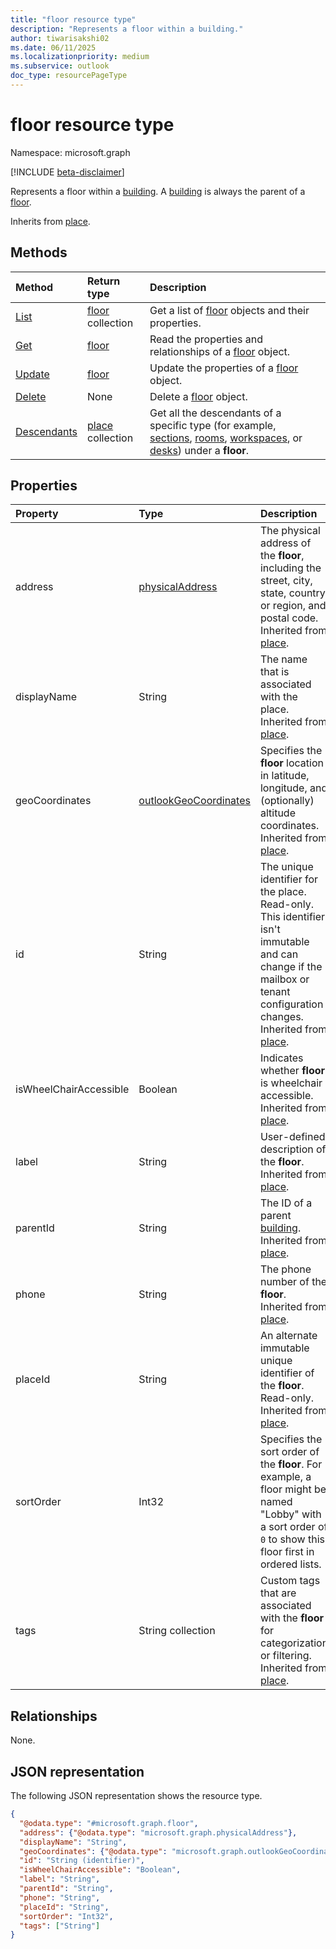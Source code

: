 ```yaml
---
title: "floor resource type"
description: "Represents a floor within a building."
author: tiwarisakshi02
ms.date: 06/11/2025
ms.localizationpriority: medium
ms.subservice: outlook
doc_type: resourcePageType
---
```


# floor resource type

Namespace: microsoft.graph

[!INCLUDE [beta-disclaimer](../../includes/beta-disclaimer.md)]

Represents a floor within a [building](./building.md). A [building](./building.md) is always the parent of a [floor](./floor.md).

Inherits from [place](./place.md).

## Methods
|Method|Return type|Description|
|:---|:---|:---|
|[List](../api/floor-list.md)|[floor](./floor.md) collection|Get a list of [floor](../resources/floor.md) objects and their properties.|
|[Get](../api/floor-get.md)|[floor](./floor.md)|Read the properties and relationships of a [floor](../resources/floor.md) object.|
|[Update](../api/floor-update.md)|[floor](./floor.md)|Update the properties of a [floor](../resources/floor.md) object.|
|[Delete](../api/floor-delete.md)|None|Delete a [floor](../resources/floor.md) object.|
|[Descendants](../api/floor-descendants.md)|[place](./place.md) collection|Get all the descendants of a specific type (for example, [sections](./section.md), [rooms](./room.md), [workspaces](./workspace.md), or [desks](./desk.md)) under a **floor**. |

## Properties
|Property|Type|Description|
|:---|:---|:---|
|address|[physicalAddress](./physicaladdress.md)|The physical address of the **floor**, including the street, city, state, country or region, and postal code. Inherited from [place](./place.md). |
|displayName|String|The name that is associated with the place. Inherited from [place](./place.md).|
|geoCoordinates|[outlookGeoCoordinates](./outlookgeocoordinates.md)|Specifies the **floor** location in latitude, longitude, and (optionally) altitude coordinates. Inherited from [place](./place.md).|
|id|String|The unique identifier for the place. Read-only. This identifier isn't immutable and can change if the mailbox or tenant configuration changes. Inherited from [place](./place.md).|
|isWheelChairAccessible|Boolean|Indicates whether **floor** is wheelchair accessible. Inherited from [place](./place.md).|
|label |String |User-defined description of the **floor**. Inherited from [place](./place.md).|
|parentId|String|The ID of a parent [building](./building.md). Inherited from [place](./place.md).|
|phone|String|The phone number of the **floor**. Inherited from [place](./place.md).|
|placeId|String|An alternate immutable unique identifier of the **floor**. Read-only. Inherited from [place](./place.md).|
|sortOrder|Int32|Specifies the sort order of the **floor**. For example, a floor might be named "Lobby" with a sort order of `0` to show this floor first in ordered lists. |
|tags|String collection|Custom tags that are associated with the **floor** for categorization or filtering. Inherited from [place](./place.md).|

## Relationships
None.

## JSON representation
The following JSON representation shows the resource type.
<!-- {
  "blockType": "resource",
  "keyProperty": "id",
  "@odata.type": "microsoft.graph.floor",
  "baseType": "microsoft.graph.place",
  "openType": false
}
-->
``` json
{
  "@odata.type": "#microsoft.graph.floor",
  "address": {"@odata.type": "microsoft.graph.physicalAddress"},
  "displayName": "String",
  "geoCoordinates": {"@odata.type": "microsoft.graph.outlookGeoCoordinates"},
  "id": "String (identifier)",
  "isWheelChairAccessible": "Boolean",
  "label": "String",
  "parentId": "String",
  "phone": "String",
  "placeId": "String",
  "sortOrder": "Int32",
  "tags": ["String"]
}
```

